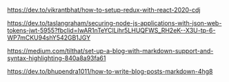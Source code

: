 https://dev.to/vikrantbhat/how-to-setup-redux-with-react-2020-cdj

https://dev.to/taslangraham/securing-node-js-applications-with-json-web-tokens-jwt-5955?fbclid=IwAR1nTeYClLihr5LHUQFWS_RH2eK--X3U-tp-6-WP7mCKU94shY542GB1JGY

https://medium.com/tilthat/set-up-a-blog-with-markdown-support-and-syntax-highlighting-840a8a93fa61

https://dev.to/bhupendra1011/how-to-write-blog-posts-markdown-4hg8

